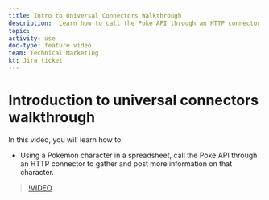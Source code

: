 ```yaml
---
title: Intro to Universal Connectors Walkthrough
description:  Learn how to call the Poke API through an HTTP connector to gather and post information on a Pokemon character, all in [!DNL Adobe Workfront Fusion].
topic: 
activity: use
doc-type: feature video
team: Technical Marketing
kt: Jira ticket 
---
```

# Introduction to universal connectors walkthrough

In this video, you will learn how to:

* Using a Pokemon character in a spreadsheet, call the Poke API through an HTTP connector to gather and post more information on that character.

>[!VIDEO](https://video.tv.adobe.com/v/335270/?quality=12)
